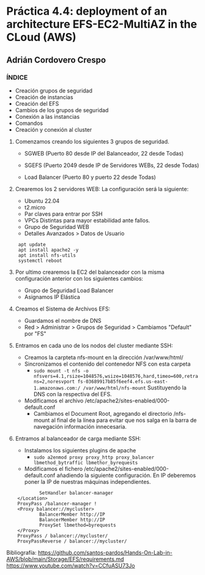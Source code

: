 
# Práctica 4.4: deployment of an architecture EFS-EC2-MultiAZ in the CLoud (AWS)


## Adrián Cordovero Crespo


### ÍNDICE
- Creación grupos de seguridad
- Creación de instancias
- Creación del EFS
- Cambios de los grupos de seguridad
- Conexión a las instancias
- Comandos
- Creación y conexión al cluster


1. Comenzamos creando los siguientes 3 grupos de seguridad.
   - SGWEB (Puerto 80 desde IP del Balanceador, 22 desde Todas)
 
   - SGEFS (Puerto 2049 desde IP de Servidores WEBs, 22 desde Todas)

   - Load Balancer (Puerto 80 y puerto 22 desde Todas)


2. Crearemos los 2 servidores WEB:
La configuración será la siguiente:
   - Ubuntu 22.04
   - t2.micro
   - Par claves para entrar por SSH
   - VPCs Distintas para mayor estabilidad ante fallos.
   - Grupo de Seguridad WEB
   - Detalles Avanzados > Datos de Usuario
  
	```#!/bin/bash
	 apt update
	 apt install apache2 -y
	 apt install nfs-utils
	 systemctl reboot
	 ```

1. Por ultimo crearemos la EC2 del balanceador con la misma configuración anterior con los siguientes cambios:
   - Grupo de Seguridad Load Balancer
   - Asignamos IP Elástica

2. Creamos el Sistema de Archivos EFS:
   - Guardamos el nombre de DNS
   - Red > Administrar > Grupos de Seguridad > Cambiamos "Default" por "FS"

3. Entramos en cada uno de los nodos del cluster mediante SSH:

   - Creamos la carpteta nfs-mount en la dirección /var/www/html/
   - Sincronizamos el contenido del contenedor NFS con esta carpeta
     - ```sudo mount -t nfs -o nfsvers=4.1,rsize=1048576,wsize=1048576,hard,timeo=600,retrans=2,noresvport fs-03689917b85f6eef4.efs.us-east-1.amazonaws.com:/ /var/www/html/nfs-mount``` Sustituyendo la DNS con la respectiva del EFS.
   - Modificamos el archivo /etc/apache2/sites-enabled/000-default.conf
     - Cambiamos el Document Root, agregando el directorio /nfs-mount al final de la línea para evitar que nos salga en la barra de navegación información innecesaria.

4. Entramos al balanceador de carga mediante SSH:
   - Instalamos los siguientes plugins de apache
     - ```sudo a2enmod proxy proxy_http proxy_balancer lbmethod_bytraffic lbmethor_byrequests```
   - Modificamos el fichero /etc/apache2/sites-enabled/000-default.conf añadiendo la siguiente configuración. En IP deberemos poner la IP de nuestras máquinas independientes.
  
```<Location /balancer-manager>
 			SetHandler balancer-manager
   	</Location>
   	ProxyPass /balancer-manager !
   	<Proxy balancer://mycluster>
   			BalancerMember http://IP
   			BalancerMember http://IP
   			ProxySet lbmethod=byrequests
   	</Proxy>
   	ProxyPass / balancer://mycluster/
   	ProxyPassReverse / balancer://mycluster/
```


Bibliografía: https://github.com/santos-pardos/Hands-On-Lab-in-AWS/blob/main/Storage/EFS/requirements.md
https://www.youtube.com/watch?v=CCfuASU73Jo

